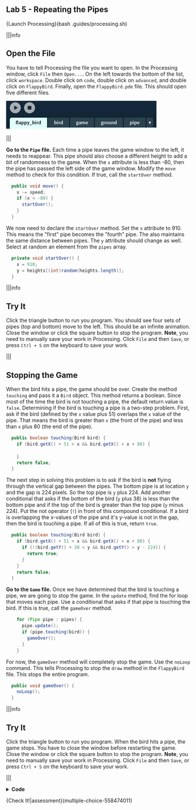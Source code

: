 ## Lab 5 - Repeating the Pipes

{Launch Processing}(bash .guides/processing.sh)

|||info
## Open the File
You have to tell Processing the file you want to open. In the Processing window, click `File` then `Open...`. On the left towards the bottom of the list, click `workspace`. Double click on `code`, double click on `advanced`, and double click on `FlappyBird`. Finally, open the `FlappyBird.pde` file. This should open five different files.

![Processing IDE with all of the game files open in separate tabs](.guides/img/advanced/files.png)

|||

**Go to the `Pipe` file.** Each time a pipe leaves the game window to the left, it needs to reappear. This pipe should also choose a different height to add a bit of randomness to the game. When the `x` attribute is less than -80, then the pipe has passed the left side of the game window. Modify the `move` method to check for this condition. If true, call the `startOver` method.

```java
  public void move() {
    x -= speed;
    if (x < -80) {
      startOver();
    }
  }
```

We now need to declare the `startOver` method. Set the `x` attribute to 910. This means the "first" pipe becomes the "fourth" pipe. The also maintains the same distance between pipes. The `y` attribute should change as well. Select at random an element from the `pipes` array.

```java
  private void startOver() {
    x = 910;
    y = heights[(int)random(heights.length)];
  }
```

|||info
## Try It
Click the triangle button to run you program. You should see four sets of pipes (top and bottom) move to the left. This should be an infinite animation. Close the window or click the square button to stop the program. **Note**, you need to manually save your work in Processing. Click `File` and then `Save`, or press `Ctrl + S` on the keyboard to save your work.

|||

## Stopping the Game

When the bird hits a pipe, the game should be over. Create the method `touching` and pass it a `Bird` object. This method returns a boolean. Since most of the time the bird is not touching a pipe, the default return value is `false`. Determining if the bird is touching a pipe is a two-step problem. First, ask if the bird (defined by the `x` value plus 51) overlaps the `x` value of the pipe. That means the bird is greater than `x` (the front of the pipe) and less than `x` plus 80 (the end of the pipe).

```java
  public boolean touching(Bird bird) {
    if (bird.getX() + 51 > x && bird.getX() < x + 80) {
      
    }
    return false;
  }
```

The next step in solving this problem is to ask if the bird is **not** flying through the vertical gap between the pipes. The bottom pipe is at location `y` and the gap is 224 pixels. So the top pipe is `y` plus 224. Add another conditional that asks if the bottom of the bird (`y` plus 38) is less than the bottom pipe and if the top of the bird is greater than the top pipe (`y` minus 224). Put the not operator (`!`) in front of this compound conditional. If a bird is overlapping the x-values of the pipe and it's y-value is not in the gap, then the bird is touching a pipe. If all of this is true, return `true`.

```java
  public boolean touching(Bird bird) {
    if (bird.getX() + 51 > x && bird.getX() < x + 80) {
      if (!(bird.getY() + 38 < y && bird.getY() > y - 224)) {
        return true;
      } 
    }
    return false;
  }
```

**Go to the `Game` file.** Once we have determined that the bird is touching a pipe, we are going to stop the game. In the `update` method, find the for loop that moves each pipe. Use a conditional that asks if that pipe is touching the bird. If this is true, call the `gameOver` method.

```java
    for (Pipe pipe : pipes) {
      pipe.update();
      if (pipe.touching(bird)) {
        gameOver();
      }
    }
```

For now, the `gameOver` method will completely stop the game. Use the `noLoop` command. This tells Processing to stop the `draw` method in the `FlappyBird` file. This stops the entire program.

```java
  public void gameOver() {
    noLoop();
  }
```

|||info
## Try It
Click the triangle button to run you program. When the bird hits a pipe, the game stops. You have to close the window before restarting the game. Close the window or click the square button to stop the program. **Note**, you need to manually save your work in Processing. Click `File` and then `Save`, or press `Ctrl + S` on the keyboard to save your work.

|||

<details>
  <summary><Strong>Code</Strong></summary>
  Your code should look like this:
  
  ### `FlappyBird` File
  
  ```java
  Game game;

  void setup() {
    size(400, 719);
    game = new Game();
  }

  void draw() {
    background(game.getBackground());
    game.show();
    game.update();
  }

  void mouseClicked() {
    game.bird.flap();
  }
  ```
  
  ### `Game` File
  
  ```java
  class Game {
    private PImage background;
    private Ground ground;
    private Bird bird;
    private Pipe[] pipes = new Pipe[4];

    public Game() {
      background = loadImage("background.png");
      ground = new Ground();
      bird = new Bird();

      for (int i = 0; i < pipes.length; i++) {
        pipes[i] = new Pipe(width + i * 250);
      }
    }

    public PImage getBackground() {
      return background;
    }

    public void show() {
      for (Pipe p : pipes) {
        p.show();
      }
      ground.show();
      bird.show();
    }

    public void update() {
      ground.update();
      bird.update();

      for (Pipe pipe : pipes) {
        pipe.update();
        if (pipe.touching(bird)) {
          gameOver();
        }
      }
    }

    public void gameOver() {
      noLoop();
    }
  }
  ```
  
  ### `Ground` File
  
  ```java
  class Ground {
    private PImage ground;
    private int x;

    public Ground() {
      ground = loadImage("ground.png");
      x = 0;
    }

    public void show() {
      image(ground, x, 650);
      image(ground, x + 470, 650);
    }

    public void update() {
      x -= 1;
      if (x <= -470) {
        x = 0;
      }
    }
  }
  ```
  
  ### `Bird` File
  
  ```java
  class Bird {
    private PImage bird;
    private float x;
    private float y;
    private float gravity;
    private float velocity;

    public Bird() {
      bird = loadImage("bird.png");
      x = 70;
      y = 80;
      gravity = 0.1;
      velocity = 0;
    }

    public float getX() {
      return x;
    }

    public float getY() {
      return y;
    }

    public void setY(float newY) {
      y = newY;
    }

    public void show() {
      image(bird, x, y);
    }

    public void update() {
      velocity += gravity;
      y += velocity;
      y = constrain(y, 0, 612);
    }

    public void flap() {
      velocity = 0;
      velocity -= 2.5;
    }
  }
  ```
  
  ### `Pipe` File
  
  ```java
  class Pipe {
    private int x;
    private int y;
    private PImage top;
    private PImage bottom;
    private float speed;
    private int[] heights = new int[3];

    public Pipe(int xPos) {
      heights = new int[]{295, 425, 562};
      x = xPos;
      y = heights[(int)random(heights.length)];
      speed = 2.0;
      top = loadImage("topPipe.png");
      bottom = loadImage("bottomPipe.png");
    }

    public void show() {
      image(top, x, y - 635);
      image(bottom, x, y);
    }

    public void update() {
      x -= speed;
      if (x < -80) {
        startOver();
      }
    }

    private void startOver() {
      x = 910;
      y = heights[(int)random(heights.length)];
    }

    public boolean touching(Bird bird) {
      if (bird.getX() + 51 > x && bird.getX() < x + 80) {
        if (!(bird.getY() + 38 < y && bird.getY() > y - 224)) {
          return true;
        } 
      }
      return false;
    }
  }
  ```
  
</details>
  
{Check It!|assessment}(multiple-choice-558474011)
